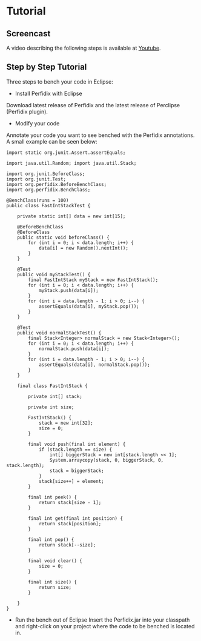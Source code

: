 <!--
~~
~~ Copyright (c) 2011, University of Konstanz, Distributed Systems Group
~~ All rights reserved.
~~
~~ Redistribution and use in source and binary forms, with or without
~~ modification, are permitted provided that the following conditions are met:
~~     * Redistributions of source code must retain the above copyright
~~       notice, this list of conditions and the following disclaimer.
~~     * Redistributions in binary form must reproduce the above copyright
~~       notice, this list of conditions and the following disclaimer in the
~~       documentation and/or other materials provided with the distribution.
~~     * Neither the name of the University of Konstanz nor the
~~       names of its contributors may be used to endorse or promote products
~~       derived from this software without specific prior written permission.
~~
~~ THIS SOFTWARE IS PROVIDED BY THE COPYRIGHT HOLDERS AND CONTRIBUTORS "AS IS" AND
~~ ANY EXPRESS OR IMPLIED WARRANTIES, INCLUDING, BUT NOT LIMITED TO, THE IMPLIED
~~ WARRANTIES OF MERCHANTABILITY AND FITNESS FOR A PARTICULAR PURPOSE ARE
~~ DISCLAIMED. IN NO EVENT SHALL <COPYRIGHT HOLDER> BE LIABLE FOR ANY
~~ DIRECT, INDIRECT, INCIDENTAL, SPECIAL, EXEMPLARY, OR CONSEQUENTIAL DAMAGES
~~ (INCLUDING, BUT NOT LIMITED TO, PROCUREMENT OF SUBSTITUTE GOODS OR SERVICES;
~~ LOSS OF USE, DATA, OR PROFITS; OR BUSINESS INTERRUPTION) HOWEVER CAUSED AND
~~ ON ANY THEORY OF LIABILITY, WHETHER IN CONTRACT, STRICT LIABILITY, OR TORT
~~ (INCLUDING NEGLIGENCE OR OTHERWISE) ARISING IN ANY WAY OUT OF THE USE OF THIS
~~ SOFTWARE, EVEN IF ADVISED OF THE POSSIBILITY OF SUCH DAMAGE.
~~
-->

Tutorial
==========

Screencast
----------

A video describing the following steps is available at [Youtube](http://www.youtube.com/watch?v=WaYQUjNtDps).

Step by Step Tutorial
----------

Three steps to bench your code in Eclipse:
  
* Install Perfidix with Eclipse

Download latest release of Perfidix and the latest release of Perclipse (Perfidix plugin).

* Modify your code

Annotate your code you want to see benched with the Perfidix annotations. A small example can be seen below:

    import static org.junit.Assert.assertEquals;

    import java.util.Random; import java.util.Stack;

    import org.junit.BeforeClass;  
    import org.junit.Test;  
    import org.perfidix.BeforeBenchClass;  
    import org.perfidix.BenchClass;

    @BenchClass(runs = 100)
    public class FastIntStackTest {

    	private static int[] data = new int[15];

    	@BeforeBenchClass
    	@BeforeClass
    	public static void beforeClass() {
        	for (int i = 0; i < data.length; i++) {
        		data[i] = new Random().nextInt();
        	}
    	}

    	@Test
    	public void myStackTest() {
        	final FastIntStack myStack = new FastIntStack();
        	for (int i = 0; i < data.length; i++) {
            	myStack.push(data[i]);
        	}
        	for (int i = data.length - 1; i > 0; i--) {
            	assertEquals(data[i], myStack.pop());
        	}
    	}

    	@Test
    	public void normalStackTest() {
        	final Stack<Integer> normalStack = new Stack<Integer>();
        	for (int i = 0; i < data.length; i++) {
            	normalStack.push(data[i]);
        	}
        	for (int i = data.length - 1; i > 0; i--) {
            	assertEquals(data[i], normalStack.pop());
        	}
    	}

    	final class FastIntStack {

        	private int[] stack;

        	private int size;

        	FastIntStack() {
            	stack = new int[32];
            	size = 0;
        	}

        	final void push(final int element) {
            	if (stack.length == size) {
                	int[] biggerStack = new int[stack.length << 1];
                	System.arraycopy(stack, 0, biggerStack, 0, stack.length);
                	stack = biggerStack;
            	}
            	stack[size++] = element;
        	}

        	final int peek() {
            	return stack[size - 1];
        	}

        	final int get(final int position) {
            	return stack[position];
        	}

        	final int pop() {
            	return stack[--size];
        	}

        	final void clear() {
            	size = 0;
        	}

        	final int size() {
            	return size;
        	}

    	}
    }  

* Run the bench out of Eclipse
Insert the Perfidix.jar into your classpath and right-click on your project where the code to be benched is located in.